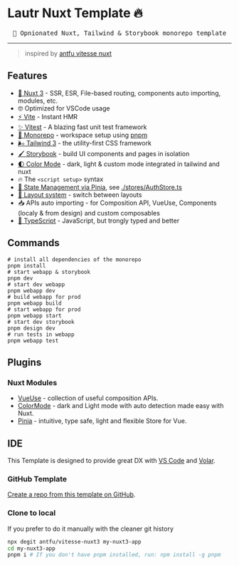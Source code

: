 # Lautr Nuxt Template 🔥

<pre align="center">
🚀 Opnionated Nuxt, Tailwind & Storybook monorepo template
</pre>
<hr />

> inspired by [antfu vitesse nuxt](https://github.com/antfu/vitesse-nuxt3)

## Features
- [💚 Nuxt 3](https://v3.nuxtjs.org) - SSR, ESR, File-based routing, components auto importing, modules, etc.
- 🤓 Optimized for VSCode usage
- [⚡️ Vite](https://vitejs.dev/) - Instant HMR
- [✨ Vitest](https://vitest.dev/guide/) - A blazing fast unit test framework 
- [🚝 Monorepo](https://pnpm.io/workspaces) - workspace setup using [pnpm](https://pnpm.io/)
- [🌬️ Tailwind 3](https://tailwindcss.com/) - the utility-first CSS framework
- [🖌️ Storybook](https://storybook.js.org/) - build UI components and pages in isolation
- [🌓 Color Mode](https://github.com/nuxt-community/color-mode-module) - dark, light & custom mode integrated in tailwind and nuxt
- 🔥 The `<script setup>` syntax
- [🍍 State Management via Pinia](https://pinia.esm.dev), see [./stores/AuthStore.ts](./stores/AuthStore.ts)
- [📑 Layout system](./layouts) - switch between layouts
- 📥 APIs auto importing - for Composition API, VueUse, Components (localy & from design) and custom composables
- [🦾 TypeScript](https://www.typescriptlang.org/) - JavaScript, but trongly typed and better

## Commands
```
# install all dependencies of the monorepo
pnpm install
# start webapp & storybook
pnpm dev
# start dev webapp
pnpm webapp dev
# build webapp for prod
pnpm webapp build
# start webapp for prod
pnpm webapp start
# start dev storybook
pnpm design dev
# run tests in webapp
pnpm webapp test
```

## Plugins

### Nuxt Modules

- [VueUse](https://github.com/vueuse/vueuse) - collection of useful composition APIs.
- [ColorMode](https://github.com/nuxt-community/color-mode-module) - dark and Light mode with auto detection made easy with Nuxt.
- [Pinia](https://pinia.esm.dev/) - intuitive, type safe, light and flexible Store for Vue.

## IDE

This Template is designed to provide great DX with [VS Code](https://code.visualstudio.com/) and [Volar](https://github.com/johnsoncodehk/volar).

### GitHub Template

[Create a repo from this template on GitHub](https://github.com/antfu/vitesse-nuxt3/generate).

### Clone to local

If you prefer to do it manually with the cleaner git history

```bash
npx degit antfu/vitesse-nuxt3 my-nuxt3-app
cd my-nuxt3-app
pnpm i # If you don't have pnpm installed, run: npm install -g pnpm
```